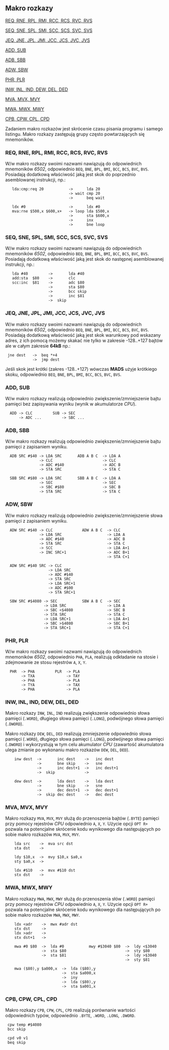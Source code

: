 ## Makro rozkazy

 [REQ, RNE, RPL, RMI, RCC, RCS, RVC, RVS](#req)

 [SEQ, SNE, SPL, SMI, SCC, SCS, SVC, SVS](#seq)

 [JEQ, JNE, JPL, JMI, JCC, JCS, JVC, JVS](#jeq)

 [ADD, SUB](#add)

 [ADB, SBB](#adb)

 [ADW, SBW](#adw)

 [PHR, PLR](#phr)

 [INW, INL, IND, DEW, DEL, DED](#inw)

 [MVA, MVX, MVY](#mva)

 [MWA, MWX, MWY](#mwa)

 [CPB, CPW, CPL, CPD](#cpb)

Zadaniem makro rozkazów jest skrócenie czasu pisania programu i samego listingu. Makro rozkazy zastępują grupy często powtarzających się mnemoników.

<a name="req"></a>
### REQ, RNE, RPL, RMI, RCC, RCS, RVC, RVS

W/w makro rozkazy swoimi nazwami nawiązują do odpowiednich mnemoników *6502*, odpowiednio `BEQ`, `BNE`, `BPL`, `BMI`, `BCC`, `BCS`, `BVC`, `BVS`. Posiadają dodatkową właściwość jaką jest skok do poprzednio asemblowanej instrukcji, np.:

```
   lda:cmp:req 20           ->      lda 20
                            -> wait cmp 20
                            ->      beq wait

   ldx #0                   ->      ldx #0
   mva:rne $500,x $600,x+   -> loop lda $500,x
                            ->      sta $600,x
                            ->      inx
                            ->      bne loop
```

<a name="seq"></a>
### SEQ, SNE, SPL, SMI, SCC, SCS, SVC, SVS

W/w makro rozkazy swoimi nazwami nawiązują do odpowiednich mnemoników *6502*, odpowiednio `BEQ`, `BNE`, `BPL`, `BMI`, `BCC`, `BCS`, `BVC`, `BVS`. Posiadają dodatkową właściwość jaką jest skok do następnej asemblowanej instrukcji, np.:

```
   lda #40         ->       lda #40
   add:sta  $80    ->       clc
   scc:inc  $81    ->       adc $80
                   ->       sta $80
                   ->       bcc skip
                   ->       inc $81
                   ->  skip
```

<a name="jeq"></a>
### JEQ, JNE, JPL, JMI, JCC, JCS, JVC, JVS

W/w makro rozkazy swoimi nazwami nawiązują do odpowiednich mnemoników *6502*, odpowiednio `BEQ`, `BNE`, `BPL`, `BMI`, `BCC`, `BCS`, `BVC`, `BVS`. Posiadają dodatkową właściwość jaką jest skok warunkowy pod wskazany adres, z ich pomocą możemy skakać nie tylko w zakresie -128..+127 bajtów ale w całym zakresie **64kB** np.:

```
 jne dest   ->  beq *+4
            ->  jmp dest
```

Jeśli skok jest krótki (zakres -128..+127) wówczas **MADS** użyje krótkiego skoku, odpowiednio `BEQ`, `BNE`, `BPL`, `BMI`, `BCC`, `BCS`, `BVC`, `BVS`.

<a name="addq"></a>
### ADD, SUB

W/w makro rozkazy realizują odpowiednio zwiększenie/zmniejszenie bajtu pamięci bez zapisywania wyniku (wynik w akumulatorze *CPU*).

```
  ADD -> CLC         SUB -> SEC
      -> ADC ...         -> SBC ...
```

<a name="adb"></a>
### ADB, SBB

W/w makro rozkazy realizują odpowiednio zwiększenie/zmniejszenie bajtu pamięci z zapisaniem wyniku.

```
  ADB SRC #$40 -> LDA SRC       ADB A B C  -> LDA A
               -> CLC                      -> CLC
               -> ADC #$40                 -> ADC B
               -> STA SRC                  -> STA C

  SBB SRC #$80 -> LDA SRC       SBB A B C  -> LDA A
               -> SEC                      -> SEC
               -> SBC #$80                 -> SBC B
               -> STA SRC                  -> STA C
```

<a name="adw"></a>
### ADW, SBW

W/w makro rozkazy realizują odpowiednio zwiększenie/zmniejszenie słowa pamięci z zapisaniem wyniku.

```
  ADW SRC #$40 -> CLC             ADW A B C  -> CLC
               -> LDA SRC                    -> LDA A
               -> ADC #$40                   -> ADC B
               -> STA SRC                    -> STA C
               -> SCC                        -> LDA A+1
               -> INC SRC+1                  -> ADC B+1
                                             -> STA C+1

  ADW SRC #$40 SRC -> CLC
                   -> LDA SRC
                   -> ADC #$40
                   -> STA SRC
                   -> LDA SRC+1
                   -> ADC #$00
                   -> STA SRC+1

  SBW SRC #$4080 -> SEC           SBW A B C  -> SEC
                 -> LDA SRC                  -> LDA A
                 -> SBC <$4080               -> SBC B
                 -> STA SRC                  -> STA C
                 -> LDA SRC+1                -> LDA A+1
                 -> SBC >$4080               -> SBC B+1
                 -> STA SRC+1                -> STA C+1
```

<a name="phr"></a>
### PHR, PLR

W/w makro rozkazy swoimi nazwami nawiązują do odpowiednich mnemoników *6502*, odpowiednio `PHA`, `PLA`, realizują odkładanie na stosie i zdejmowanie ze stosu rejestrów `A`, `X`, `Y`.

```
  PHR  -> PHA         PLR  -> PLA
       -> TXA              -> TAY
       -> PHA              -> PLA
       -> TYA              -> TAX
       -> PHA              -> PLA
```

<a name="inw"></a>
### INW, INL, IND, DEW, DEL, DED

Makro rozkazy `INW`, `INL`, `IND` realizują zwiększenie odpowiednio słowa pamięci (`.WORD`), długiego słowa pamięci (`.LONG`), podwójnego słowa pamięci (`.DWORD`).

Makro rozkazy `DEW`, `DEL`, `DED` realizują zmniejszenie odpowiednio słowa pamięci (`.WORD`), długiego słowa pamięci (`.LONG`), podwójnego słowa pamięci (`.DWORD`) i wykorzystują w tym celu akumulator *CPU* (zawartość akumulatora ulega zmianie po wykonaniu makro rozkazów `DEW`, `DEL`, `DED`).

```
    inw dest  ->       inc dest    ->   inc dest
              ->       bne skip    ->   sne
              ->       inc dest+1  ->   inc dest+1
              ->  skip             ->

    dew dest  ->       lda dest    ->   lda dest
              ->       bne skip    ->   sne
              ->       dec dest+1  ->   dec dest+1
              ->  skip dec dest    ->   dec dest
```

<a name="mva"></a>
### MVA, MVX, MVY

Makro rozkazy `MVA`, `MVX`, `MVY` służą do przenoszenia bajtów (`.BYTE`) pamięci przy pomocy rejestrów *CPU* odpowiednio `A`, `X`, `Y`. Użycie opcji `OPT R+` pozwala na potencjalne skrócenie kodu wynikowego dla następujących po sobie makro rozkazów `MVA`, `MVX`, `MVY`.

```
    lda src    ->  mva src dst
    sta dst    ->

    ldy $10,x  ->  mvy $10,x $a0,x
    sty $a0,x  ->

    ldx #$10   ->  mvx #$10 dst
    stx dst    ->
```

<a name="mwa"></a>
### MWA, MWX, MWY

Makro rozkazy `MWA`, `MWX`, `MWY` służą do przenoszenia słów (`.WORD`) pamięci przy pomocy rejestrów *CPU* odpowiednio `A`, `X`, `Y`. Użycie opcji `OPT R+` pozwala na potencjalne skrócenie kodu wynikowego dla następujących po sobie makro rozkazów `MWA`, `MWX`, `MWY`.

```
    ldx <adr    ->  mwx #adr dst
    stx dst     ->
    ldx >adr    ->
    stx dst+1   ->

    mwa #0 $80  ->  lda #0           mwy #$3040 $80  ->  ldy <$3040
                ->  sta $80                          ->  sty $80
                ->  sta $81                          ->  ldy >$3040
                                                     ->  sty $81

    mwa ($80),y $a000,x  ->  lda ($80),y
                         ->  sta $a000,x
                         ->  iny
                         ->  lda ($80),y
                         ->  sta $a001,x
```

<a name="cpb"></a>
### CPB, CPW, CPL, CPD

Makro rozkazy `CPB`, `CPW`, `CPL`, `CPD` realizują porównanie wartości odpowiednich typów, odpowiednio `.BYTE`, `.WORD`, `.LONG`, `.DWORD`.

```
 cpw temp #$4080
 bcc skip

 cpd v0 v1
 beq skip
```
